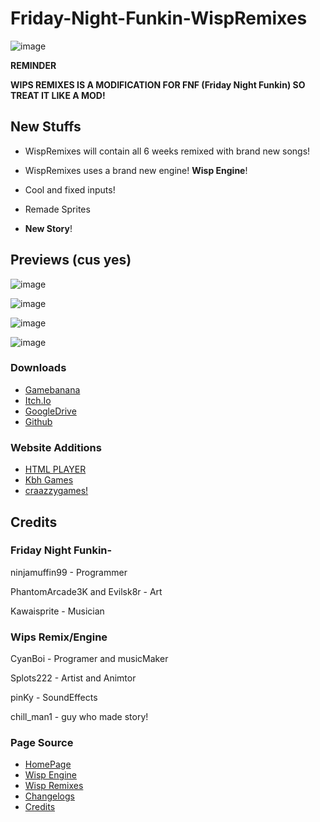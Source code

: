 # Friday-Night-Funkin-WispRemixes

![image](https://user-images.githubusercontent.com/84461200/128633302-960fde13-5d7e-404f-b241-f6ff95c64cee.png)

**REMINDER**

**WIPS REMIXES IS A MODIFICATION FOR FNF (Friday Night Funkin) SO TREAT IT LIKE A MOD!**

## New Stuffs

- WispRemixes will contain all 6 weeks remixed with brand new songs!

- WispRemixes uses a brand new engine! **Wisp Engine**!

- Cool and fixed inputs!

- Remade Sprites

- **New Story**!

## Previews (cus yes)

![image](https://user-images.githubusercontent.com/84461200/128614499-6f0a3521-e8de-4ccb-8c73-792e5b170185.png)

![image](https://user-images.githubusercontent.com/84461200/128614519-7de21082-ca1f-4b27-a7af-d0e54dc7543f.png)

![image](https://user-images.githubusercontent.com/84461200/128614558-c0cc71e7-9e4c-45ce-b36a-73e26f0e0564.png)

![image](https://user-images.githubusercontent.com/84461200/128614595-3b95275a-91d4-4924-8fe2-c8cd020b4386.png)

### Downloads
- [Gamebanana]()
- [Itch.Io]()
- [GoogleDrive]()
- [Github]()
### Website Additions
- [HTML PLAYER]()
- [Kbh Games]()
- [craazzygames!]()

## Credits

### **Friday Night Funkin-**

ninjamuffin99 - Programmer

PhantomArcade3K and Evilsk8r - Art

Kawaisprite - Musician

### **Wips Remix/Engine**

CyanBoi - Programer and musicMaker

Splots222 - Artist and Animtor

pinKy - SoundEffects

chill_man1 - guy who made story!


### Page Source

- [HomePage](https://kadedevteam.github.io/WispRemixes/)
- [Wisp Engine](https://kadedevteam.github.io/WispRemixes/WispEngine)
- [Wisp Remixes](https://kadedevteam.github.io/WispRemixes/WispRemix)
- [Changelogs](https://kadedevteam.github.io/Changelogs/)
- [Credits](https://kadedevteam.github.io/WispRemixes/Credits)

